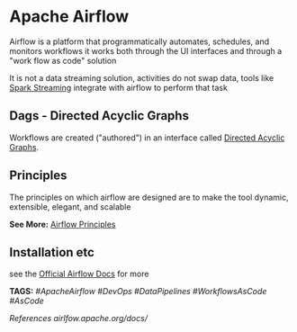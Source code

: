 # Apache Airflow

Airflow is a platform that programmatically automates, schedules, and monitors workflows it works both through the UI interfaces and through a "work flow as code" solution

It is not a data streaming solution, activities do not swap data, tools like [Spark Streaming](<./Spark_Streaming.md> "Spark_Streaming") integrate with airflow to perform that task

## Dags - Directed Acyclic Graphs

Workflows are created ("authored") in an interface called [Directed Acyclic Graphs](<./Directed_Acyclic_Graphs.md> "Directed_Acyclic_Graphs or Dags").

## Principles

The principles on which airflow are designed are to make the tool dynamic, extensible, elegant, and scalable

__See More:__ [Airflow Principles](<./Airflow_Principles.md> "Airflow_Principles")

## Installation etc

see the [Official Airflow Docs](<http://airflow.apache.org/docs/apache-airflow/stable> "Airflow Official Documentation") for more

__TAGS:__
_#ApacheAirflow #DevOps #DataPipelines #WorkflowsAsCode #AsCode_

_References_
_airlfow.apache.org/docs/_

